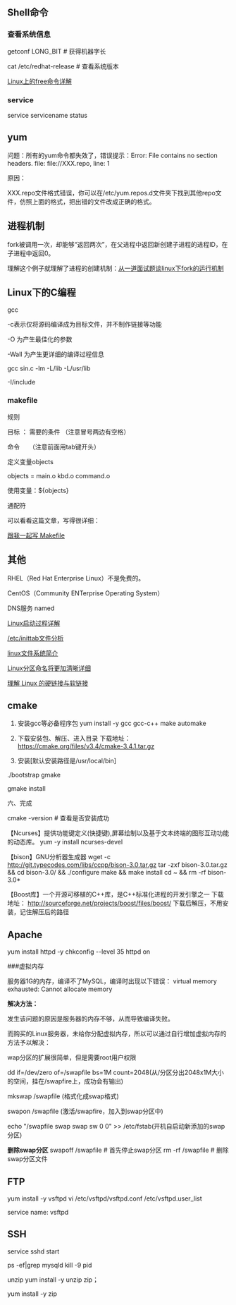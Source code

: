 
## Shell命令
 
### 查看系统信息
 
getconf LONG_BIT # 获得机器字长
 
cat /etc/redhat-release # 查看系统版本
 
[Linux上的free命令详解](http://www.cnblogs.com/coldplayerest/archive/2010/02/20/1669949.html)
 
### service
 
service servicename status
 
## yum
 
问题：所有的yum命令都失效了，错误提示：Error: File contains no section headers.
file: file://XXX.repo, line: 1

原因：
 
XXX.repo文件格式错误，你可以在/etc/yum.repos.d文件夹下找到其他repo文件，仿照上面的格式，把出错的文件改成正确的格式。
 

 
 
## 进程机制
 
fork被调用一次，却能够“返回两次”，在父进程中返回新创建子进程的进程ID，在子进程中返回0。
 
理解这个例子就理解了进程的创建机制：[从一道面试题谈linux下fork的运行机制](http://www.cnblogs.com/leoo2sk/archive/2009/12/11/talk-about-fork-in-linux.html)
 
## Linux下的C编程
 
gcc
 
-c表示仅将源码编译成为目标文件，并不制作链接等功能
 
-O 为产生最佳化的参数
 
-Wall 为产生更详细的编译过程信息
 
gcc sin.c -lm -L/lib -L/usr/lib
 
-I/include
 
### makefile
 
规则
 
目标 ： 需要的条件 （注意冒号两边有空格）
 
命令　　（注意前面用tab键开头）
 
定义变量objects
 
objects = main.o kbd.o command.o
 
使用变量：${objects}
 

 
通配符
 
可以看看这篇文章，写得很详细：
 
[跟我一起写 Makefile](http://blog.csdn.net/ruglcc/article/details/7814546)
 
## 其他
 
RHEL（Red Hat Enterprise Linux）不是免费的。
 
CentOS（Community ENTerprise Operating System）
 
DNS服务 named
 
[Linux启动过程详解](http://blog.chinaunix.net/uid-26495963-id-3066282.html)
 
[/etc/inittab文件分析](http://www.cnblogs.com/sdphome/archive/2011/10/25/2224585.html)
 
[linux文件系统简介](http://www.cnblogs.com/yyyyy5101/articles/1901842.html)
 
[Linux分区命名将更加清晰详细](http://os.51cto.com/art/201002/183095.htm)
 
[理解 Linux 的硬链接与软链接](http://www.ibm.com/developerworks/cn/linux/l-cn-hardandsymb-links/)





## cmake

1. 安装gcc等必备程序包
yum install -y gcc gcc-c++ make automake

2. 下载安装包、解压、进入目录
下载地址：https://cmake.org/files/v3.4/cmake-3.4.1.tar.gz

3. 安装[默认安装路径是/usr/local/bin]

./bootstrap
gmake

gmake install

六、完成

cmake -version # 查看是否安装成功

【Ncurses】提供功能键定义(快捷键),屏幕绘制以及基于文本终端的图形互动功能的动态库。
yum -y install ncurses-devel

【bison】GNU分析器生成器
wget -c http://git.typecodes.com/libs/ccpp/bison-3.0.tar.gz
tar -zxf bison-3.0.tar.gz &amp;&amp; cd bison-3.0/ &amp;&amp; ./configure
make &amp;&amp; make install
cd ~ &amp;&amp; rm -rf bison-3.0*

【Boost库】一个开源可移植的C++库，是C++标准化进程的开发引擎之一
下载地址：
http://sourceforge.net/projects/boost/files/boost/
下载后解压，不用安装，记住解压后的路径


## Apache
yum install httpd -y
chkconfig --level 35 httpd on


###虚拟内存

服务器1G的内存，编译不了MySQL，编译时出现以下错误：
virtual memory exhausted: Cannot allocate memory

**解决方法：**

发生该问题的原因是服务器的内存不够，从而导致编译失败。

而购买的Linux服务器，未给你分配虚拟内存，所以可以通过自行增加虚拟内存的方法予以解决：

wap分区的扩展很简单，但是需要root用户权限


dd if=/dev/zero of=/swapfile bs=1M count=2048(从/分区分出2048x1M大小的空间，挂在/swapfire上，成功会有输出)

mkswap /swapfile (格式化成swap格式)

swapon /swapfile (激活/swapfire，加入到swap分区中)

echo "/swapfile swap swap sw 0 0" &gt;&gt; /etc/fstab(开机自启动新添加的swap分区)


**删除swap分区**
swapoff /swapfile # 首先停止swap分区
rm -rf /swapfile # 删除swap分区文件


## FTP
yum install -y vsftpd 
vi /etc/vsftpd/vsftpd.conf
/etc/vsftpd.user_list

service name: vsftpd


## SSH

service sshd start


ps -ef|grep mysqld
kill -9 pid


unzip
yum install -y unzip zip；

yum install -y zip
